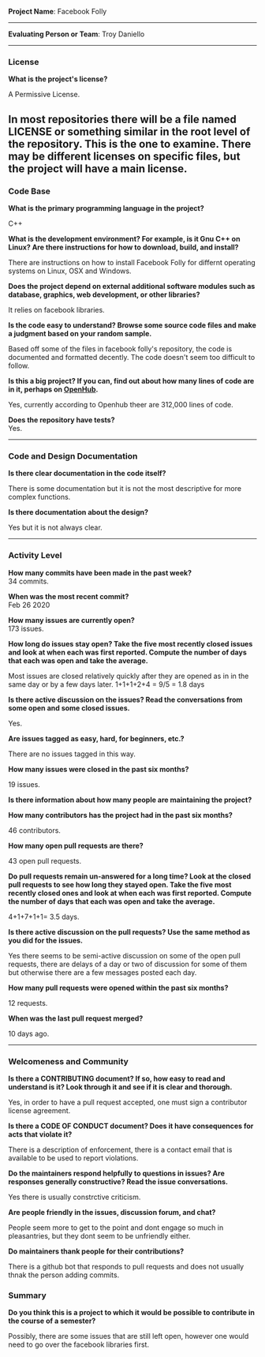 **Project Name**:
Facebook Folly

---

**Evaluating Person or Team**:
Troy Daniello

---


### License

__What is the project's license?__

  A Permissive License.

In most repositories there will be a file named LICENSE or something similar in
the root level of the repository. This is the one to examine. There may be
different licenses on specific files, but the project will have a main license.
<br>
---

### Code Base


__What is the primary programming language in the project?__
<br>

  C++

__What is the development environment? For example, is it Gnu C++ on Linux?
Are there instructions for how to download, build, and install?__
<br>

  There are instructions on how to install Facebook Folly for differnt operating systems 
  on Linux, OSX and Windows.

__Does the project depend on external additional software modules such as
database,  graphics, web development, or other libraries?__
<br>

  It relies on facebook libraries.

__Is the code easy to understand? Browse some source code files and make
a judgment based on your random sample.__
<br>

Based off some of the files in facebook folly's repository, the code is documented and formatted decently.
The code doesn't seem too difficult to follow.

__Is this a big project? If you can, find out about how many lines of code
are in it, perhaps on [OpenHub](https://www.openhub.net/).__
<br>

Yes, currently according to Openhub theer are 312,000 lines of code.

__Does the repository have tests?__
<br>
Yes. 

---

### Code and Design Documentation
__Is there clear documentation in the code itself?__
<br>

There is some documentation but it is not the most descriptive for more complex functions.

__Is there documentation about the design?__
<br>

Yes but it is not always clear.

---


### Activity Level


__How many commits have been made in the past week?__
<br> 34 commits.

__When was the most recent commit?__
<br> Feb 26 2020

__How many issues are currently open?__
<br> 173 issues.

__How long do issues stay open?
Take the five most recently closed issues and look at when each was first reported.
Compute the number of days that each was open and take the average.__
<br> 

Most issues are closed relatively quickly after they are opened as in in the same day or by a few days later.
1+1+1+2+4 = 9/5 = 1.8 days

__Is there active discussion on the issues?
Read the conversations from some open and some closed issues.__
<br>

Yes.

__Are issues tagged as easy, hard, for beginners, etc.?__
<br>

There are no issues tagged in this way.

__How many issues were closed in the past six months?__
<br>

19 issues.

__Is there information about how many people are maintaining the project?__
<br>



__How many contributors has the project had in the past six months?__
<br>

46 contributors.

__How many open pull requests are there?__
<br>

43 open pull requests.

__Do pull requests remain un-answered for a long time?
Look at the closed pull requests to see how long they stayed open.
Take the five most recently closed ones and look at when each was first reported.
Compute the number of days that each was open and take the average.__
<br>

4+1+7+1+1= 3.5 days.

__Is there active discussion on the pull requests?
Use the same method as you did for the issues.__
<br>

Yes there seems to be semi-active discussion on some of the open pull requests, 
there are delays of a day or two of discussion for some of them but otherwise there 
are a few messages posted each day.

__How many pull requests were opened within the past six months?__
<br>

12 requests.

__When was the last  pull request  merged?__
<br>

10 days ago.

---
### Welcomeness and Community

__Is there a CONTRIBUTING document? If so, how easy to read and understand is it?
Look through it and see if it is clear and thorough.__
<br>

Yes, in order to have a pull request accepted, one must sign a contributor license agreement.

__Is there a CODE OF CONDUCT document? Does it have consequences for acts that
violate it?__
<br>

There is a description of enforcement, there is a contact email that is available 
to be used to report violations.

__Do the maintainers respond helpfully to questions in issues?
Are responses generally constructive?
Read the issue conversations.__
<br>

Yes there is usually constrctive criticism.

__Are people friendly in the issues, discussion forum, and chat?__
<br>

People seem more to get to the point and dont engage so much in pleasantries,
but they dont seem to be unfriendly either. 

__Do maintainers thank people for their contributions?__
<br>

There is a github bot that responds to pull requests and does not usually thnak the 
person adding commits.

### Summary
__Do you think  this is a project to which it would be possible to contribute in the
course of a semester?__

Possibly, there are some issues that are still left open, however one would need to go over the facebook libraries first.
